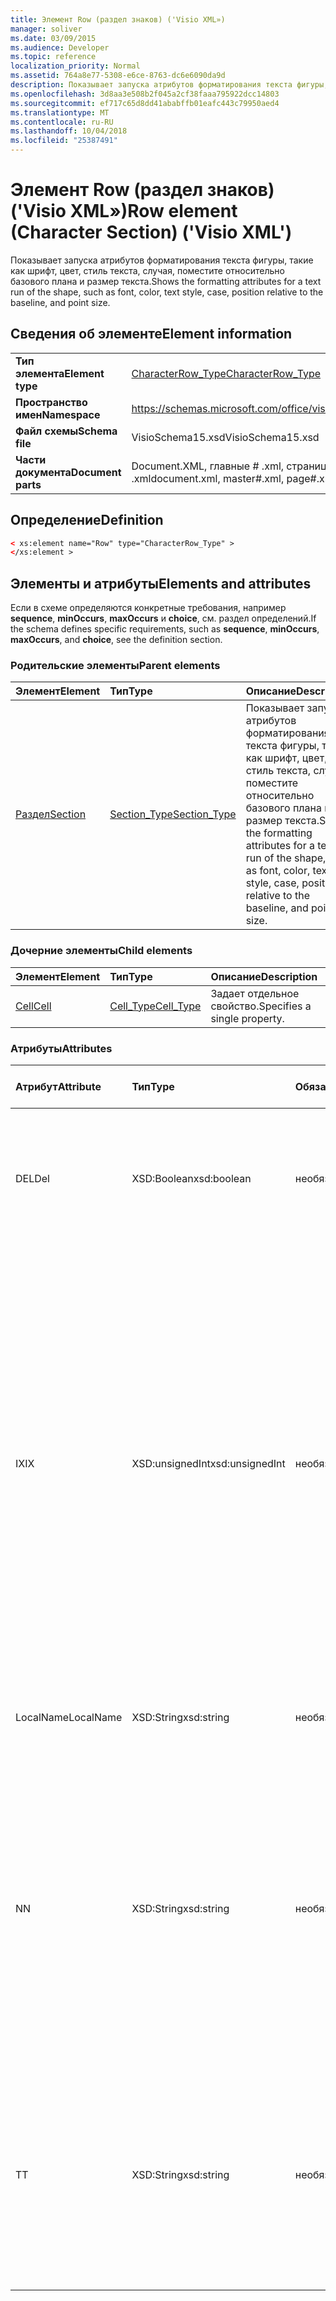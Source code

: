 ```yaml
---
title: Элемент Row (раздел знаков) ('Visio XML»)
manager: soliver
ms.date: 03/09/2015
ms.audience: Developer
ms.topic: reference
localization_priority: Normal
ms.assetid: 764a8e77-5308-e6ce-8763-dc6e6090da9d
description: Показывает запуска атрибутов форматирования текста фигуры, такие как шрифт, цвет, стиль текста, случая, поместите относительно базового плана и размер текста.
ms.openlocfilehash: 3d8aa3e508b2f045a2cf38faaa795922dcc14803
ms.sourcegitcommit: ef717c65d8dd41ababffb01eafc443c79950aed4
ms.translationtype: MT
ms.contentlocale: ru-RU
ms.lasthandoff: 10/04/2018
ms.locfileid: "25387491"
---
```

# <a name="row-element-character-section-visio-xml"></a><span data-ttu-id="f3a5a-103">Элемент Row (раздел знаков) ('Visio XML»)</span><span class="sxs-lookup"><span data-stu-id="f3a5a-103">Row element (Character Section) ('Visio XML')</span></span>

<span data-ttu-id="f3a5a-104">Показывает запуска атрибутов форматирования текста фигуры, такие как шрифт, цвет, стиль текста, случая, поместите относительно базового плана и размер текста.</span><span class="sxs-lookup"><span data-stu-id="f3a5a-104">Shows the formatting attributes for a text run of the shape, such as font, color, text style, case, position relative to the baseline, and point size.</span></span>
  
## <a name="element-information"></a><span data-ttu-id="f3a5a-105">Сведения об элементе</span><span class="sxs-lookup"><span data-stu-id="f3a5a-105">Element information</span></span>

|||
|:-----|:-----|
|<span data-ttu-id="f3a5a-106">**Тип элемента**</span><span class="sxs-lookup"><span data-stu-id="f3a5a-106">**Element type**</span></span> <br/> |[<span data-ttu-id="f3a5a-107">CharacterRow_Type</span><span class="sxs-lookup"><span data-stu-id="f3a5a-107">CharacterRow_Type</span></span>](characterrow_type-complextypevisio-xml.md) <br/> |
|<span data-ttu-id="f3a5a-108">**Пространство имен**</span><span class="sxs-lookup"><span data-stu-id="f3a5a-108">**Namespace**</span></span> <br/> |https://schemas.microsoft.com/office/visio/2012/main  <br/> |
|<span data-ttu-id="f3a5a-109">**Файл схемы**</span><span class="sxs-lookup"><span data-stu-id="f3a5a-109">**Schema file**</span></span> <br/> |<span data-ttu-id="f3a5a-110">VisioSchema15.xsd</span><span class="sxs-lookup"><span data-stu-id="f3a5a-110">VisioSchema15.xsd</span></span>  <br/> |
|<span data-ttu-id="f3a5a-111">**Части документа**</span><span class="sxs-lookup"><span data-stu-id="f3a5a-111">**Document parts**</span></span> <br/> |<span data-ttu-id="f3a5a-112">Document.XML, главные # .xml, страницы # .xml</span><span class="sxs-lookup"><span data-stu-id="f3a5a-112">document.xml, master#.xml, page#.xml</span></span>  <br/> |
   
## <a name="definition"></a><span data-ttu-id="f3a5a-113">Определение</span><span class="sxs-lookup"><span data-stu-id="f3a5a-113">Definition</span></span>

```XML
< xs:element name="Row" type="CharacterRow_Type" >
</xs:element >
```

## <a name="elements-and-attributes"></a><span data-ttu-id="f3a5a-114">Элементы и атрибуты</span><span class="sxs-lookup"><span data-stu-id="f3a5a-114">Elements and attributes</span></span>

<span data-ttu-id="f3a5a-115">Если в схеме определяются конкретные требования, например **sequence**, **minOccurs**, **maxOccurs** и **choice**, см. раздел определений.</span><span class="sxs-lookup"><span data-stu-id="f3a5a-115">If the schema defines specific requirements, such as **sequence**, **minOccurs**, **maxOccurs**, and **choice**, see the definition section.</span></span> 
  
### <a name="parent-elements"></a><span data-ttu-id="f3a5a-116">Родительские элементы</span><span class="sxs-lookup"><span data-stu-id="f3a5a-116">Parent elements</span></span>

|<span data-ttu-id="f3a5a-117">**Элемент**</span><span class="sxs-lookup"><span data-stu-id="f3a5a-117">**Element**</span></span>|<span data-ttu-id="f3a5a-118">**Тип**</span><span class="sxs-lookup"><span data-stu-id="f3a5a-118">**Type**</span></span>|<span data-ttu-id="f3a5a-119">**Описание**</span><span class="sxs-lookup"><span data-stu-id="f3a5a-119">**Description**</span></span>|
|:-----|:-----|:-----|
|[<span data-ttu-id="f3a5a-120">Раздел</span><span class="sxs-lookup"><span data-stu-id="f3a5a-120">Section</span></span>](section-element-sheet_type-complextypevisio-xml.md) <br/> |[<span data-ttu-id="f3a5a-121">Section_Type</span><span class="sxs-lookup"><span data-stu-id="f3a5a-121">Section_Type</span></span>](section_type-complextypevisio-xml.md) <br/> |<span data-ttu-id="f3a5a-122">Показывает запуска атрибутов форматирования текста фигуры, такие как шрифт, цвет, стиль текста, случая, поместите относительно базового плана и размер текста.</span><span class="sxs-lookup"><span data-stu-id="f3a5a-122">Shows the formatting attributes for a text run of the shape, such as font, color, text style, case, position relative to the baseline, and point size.</span></span>  <br/> |
   
### <a name="child-elements"></a><span data-ttu-id="f3a5a-123">Дочерние элементы</span><span class="sxs-lookup"><span data-stu-id="f3a5a-123">Child elements</span></span>

|<span data-ttu-id="f3a5a-124">**Элемент**</span><span class="sxs-lookup"><span data-stu-id="f3a5a-124">**Element**</span></span>|<span data-ttu-id="f3a5a-125">**Тип**</span><span class="sxs-lookup"><span data-stu-id="f3a5a-125">**Type**</span></span>|<span data-ttu-id="f3a5a-126">**Описание**</span><span class="sxs-lookup"><span data-stu-id="f3a5a-126">**Description**</span></span>|
|:-----|:-----|:-----|
|[<span data-ttu-id="f3a5a-127">Cell</span><span class="sxs-lookup"><span data-stu-id="f3a5a-127">Cell</span></span>](cell-element-character-sectionvisio-xml.md) <br/> |[<span data-ttu-id="f3a5a-128">Cell_Type</span><span class="sxs-lookup"><span data-stu-id="f3a5a-128">Cell_Type</span></span>](cell_type-complextypevisio-xml.md) <br/> |<span data-ttu-id="f3a5a-129">Задает отдельное свойство.</span><span class="sxs-lookup"><span data-stu-id="f3a5a-129">Specifies a single property.</span></span>  <br/> |
   
### <a name="attributes"></a><span data-ttu-id="f3a5a-130">Атрибуты</span><span class="sxs-lookup"><span data-stu-id="f3a5a-130">Attributes</span></span>

|<span data-ttu-id="f3a5a-131">**Атрибут**</span><span class="sxs-lookup"><span data-stu-id="f3a5a-131">**Attribute**</span></span>|<span data-ttu-id="f3a5a-132">**Тип**</span><span class="sxs-lookup"><span data-stu-id="f3a5a-132">**Type**</span></span>|<span data-ttu-id="f3a5a-133">**Обязательный**</span><span class="sxs-lookup"><span data-stu-id="f3a5a-133">**Required**</span></span>|<span data-ttu-id="f3a5a-134">**Описание**</span><span class="sxs-lookup"><span data-stu-id="f3a5a-134">**Description**</span></span>|<span data-ttu-id="f3a5a-135">**Возможные значения**</span><span class="sxs-lookup"><span data-stu-id="f3a5a-135">**Possible values**</span></span>|
|:-----|:-----|:-----|:-----|:-----|
|<span data-ttu-id="f3a5a-136">DEL</span><span class="sxs-lookup"><span data-stu-id="f3a5a-136">Del</span></span>  <br/> |<span data-ttu-id="f3a5a-137">XSD:Boolean</span><span class="sxs-lookup"><span data-stu-id="f3a5a-137">xsd:boolean</span></span>  <br/> |<span data-ttu-id="f3a5a-138">необязательный</span><span class="sxs-lookup"><span data-stu-id="f3a5a-138">optional</span></span>  <br/> |<span data-ttu-id="f3a5a-139">Указывает, был ли удален строку, в противном случае будут унаследованы от образца фигуры.</span><span class="sxs-lookup"><span data-stu-id="f3a5a-139">Specifies whether a row that would otherwise be inherited from a master shape has been deleted.</span></span>  <br/> |<span data-ttu-id="f3a5a-140">Значения типа xsd:boolean.</span><span class="sxs-lookup"><span data-stu-id="f3a5a-140">Values of the xsd:boolean type.</span></span>  <br/> |
|<span data-ttu-id="f3a5a-141">IX</span><span class="sxs-lookup"><span data-stu-id="f3a5a-141">IX</span></span>  <br/> |<span data-ttu-id="f3a5a-142">XSD:unsignedInt</span><span class="sxs-lookup"><span data-stu-id="f3a5a-142">xsd:unsignedInt</span></span>  <br/> |<span data-ttu-id="f3a5a-143">необязательный</span><span class="sxs-lookup"><span data-stu-id="f3a5a-143">optional</span></span>  <br/> |<span data-ttu-id="f3a5a-144">Указывает идентификатор на основе одной строки.</span><span class="sxs-lookup"><span data-stu-id="f3a5a-144">Specifies the one-based identifier for the row.</span></span> <span data-ttu-id="f3a5a-145">Оно должно быть unqiue и больше, чем другие идентификаторы в одном разделе. Атрибут IX используется только для разделов символ, подключения, поле, FillGradient, геометрии, уровень, LineGradient, абзаца, редактор, нуля и вкладок.</span><span class="sxs-lookup"><span data-stu-id="f3a5a-145">It should be unqiue and greater than other identifiers in the same section.The IX attribute is only used for the Character, Connection, Field, FillGradient, Geometry, Layer, LineGradient, Paragraph, Reviewer, Scratch, and Tabs sections.</span></span> <span data-ttu-id="f3a5a-146">Строка может иметь только один из атрибутов IX или N.</span><span class="sxs-lookup"><span data-stu-id="f3a5a-146">A row can only have one of the IX or N attributes.</span></span>  <br/> |<span data-ttu-id="f3a5a-147">Значения типа xsd:unsignedInt.</span><span class="sxs-lookup"><span data-stu-id="f3a5a-147">Values of the xsd:unsignedInt type.</span></span>  <br/> |
|<span data-ttu-id="f3a5a-148">LocalName</span><span class="sxs-lookup"><span data-stu-id="f3a5a-148">LocalName</span></span>  <br/> |<span data-ttu-id="f3a5a-149">XSD:String</span><span class="sxs-lookup"><span data-stu-id="f3a5a-149">xsd:string</span></span>  <br/> |<span data-ttu-id="f3a5a-150">необязательный</span><span class="sxs-lookup"><span data-stu-id="f3a5a-150">optional</span></span>  <br/> |<span data-ttu-id="f3a5a-151">Указывает уникальное имя зависит от языка строки.</span><span class="sxs-lookup"><span data-stu-id="f3a5a-151">Specifies the unique language-dependent name of the row.</span></span>  <br/> |<span data-ttu-id="f3a5a-152">Значения типа xsd:string.</span><span class="sxs-lookup"><span data-stu-id="f3a5a-152">Values of the xsd:string type.</span></span>  <br/> |
|<span data-ttu-id="f3a5a-153">N</span><span class="sxs-lookup"><span data-stu-id="f3a5a-153">N</span></span>  <br/> |<span data-ttu-id="f3a5a-154">XSD:String</span><span class="sxs-lookup"><span data-stu-id="f3a5a-154">xsd:string</span></span>  <br/> |<span data-ttu-id="f3a5a-155">необязательный</span><span class="sxs-lookup"><span data-stu-id="f3a5a-155">optional</span></span>  <br/> |<span data-ttu-id="f3a5a-156">Указывает уникальное имя зависящего от языка строки. Атрибут N используется только для пользователя, свойство, действия, элемент управления, подключения, гиперссылки и ActionTag разделы.</span><span class="sxs-lookup"><span data-stu-id="f3a5a-156">Specifies the unique language-independent name of the row.The N attribute is only used for the User, Property, Actions, Control, Connection, Hyperlink, and ActionTag sections.</span></span> <span data-ttu-id="f3a5a-157">Строка может иметь только один из атрибутов IX или N.</span><span class="sxs-lookup"><span data-stu-id="f3a5a-157">A row can only have one of the IX or N attributes.</span></span>  <br/> |<span data-ttu-id="f3a5a-158">Значения типа xsd:string.</span><span class="sxs-lookup"><span data-stu-id="f3a5a-158">Values of the xsd:string type.</span></span>  <br/> |
|<span data-ttu-id="f3a5a-159">T</span><span class="sxs-lookup"><span data-stu-id="f3a5a-159">T</span></span>  <br/> |<span data-ttu-id="f3a5a-160">XSD:String</span><span class="sxs-lookup"><span data-stu-id="f3a5a-160">xsd:string</span></span>  <br/> |<span data-ttu-id="f3a5a-161">необязательный</span><span class="sxs-lookup"><span data-stu-id="f3a5a-161">optional</span></span>  <br/> |<span data-ttu-id="f3a5a-162">Указывает тип геометрического пути представленного строкой и используется в геометрии визуализации.</span><span class="sxs-lookup"><span data-stu-id="f3a5a-162">Specifies the type of the geometric path represented by the row and used in geometry visualization.</span></span> <span data-ttu-id="f3a5a-163">Атрибут T используется только для раздел геометрии.</span><span class="sxs-lookup"><span data-stu-id="f3a5a-163">The T attribute is only used for the Geometry section.</span></span>  <br/> |<span data-ttu-id="f3a5a-164">Значения типа xsd:string.</span><span class="sxs-lookup"><span data-stu-id="f3a5a-164">Values of the xsd:string type.</span></span>  <br/> |
   

